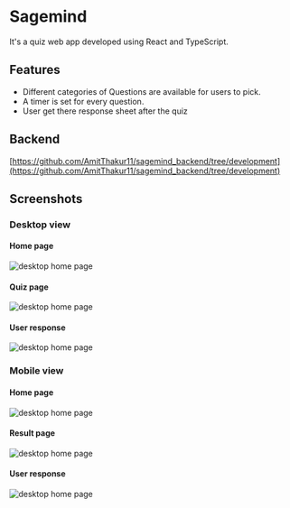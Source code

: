 
# Sagemind

It's a quiz web app developed using React and TypeScript.
## Features

- Different categories of Questions are available for users to pick.
- A timer is set for every question.
- User get  there response sheet after the quiz


## Backend
[https://github.com/AmitThakur11/sagemind_backend/tree/development](https://github.com/AmitThakur11/sagemind_backend/tree/development)



## Screenshots

### Desktop view

#### Home page
![desktop home page](https://i.ibb.co/2Wv296S/Screenshot-from-2021-12-30-15-59-40.png)
#### Quiz page
![desktop home page](https://i.ibb.co/f9DS83G/Screenshot-from-2021-12-30-15-59-55.png)
#### User response
![desktop home page](https://i.ibb.co/vk8c9Wb/Screenshot-from-2021-12-30-16-01-46.png)


### Mobile view

#### Home page
![desktop home page](https://i.ibb.co/XkK5mDb/Screenshot-from-2021-12-30-16-00-39.png)
#### Result page
![desktop home page](https://i.ibb.co/wphKN43/Screenshot-from-2021-12-30-16-01-03.png)
#### User response
![desktop home page](https://i.ibb.co/C2b6b64/Screenshot-from-2021-12-30-16-01-36.png)
